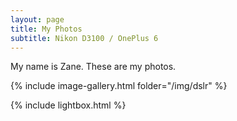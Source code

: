 ```yaml
---
layout: page
title: My Photos
subtitle: Nikon D3100 / OnePlus 6
---
```


My name is Zane. These are my photos.

{% include image-gallery.html folder="/img/dslr" %}

<script src="/js/jquery.min.js"></script>
{% include lightbox.html %}
